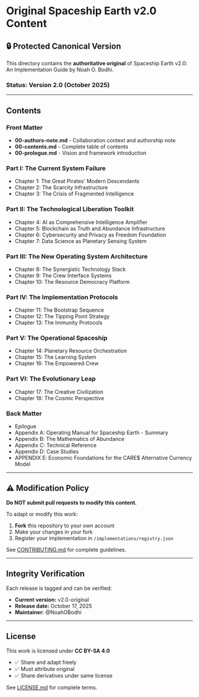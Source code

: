 # Original Spaceship Earth v2.0 Content

## 🔒 Protected Canonical Version

This directory contains the **authoritative original** of Spaceship Earth v2.0: An Implementation Guide by Noah O. Bodhi.

### Status: Version 2.0 (October 2025)

---

## Contents

### Front Matter
- **00-authors-note.md** - Collaboration context and authorship note
- **00-contents.md** - Complete table of contents
- **00-prologue.md** - Vision and framework introduction

### Part I: The Current System Failure
- Chapter 1: The Great Pirates' Modern Descendants
- Chapter 2: The Scarcity Infrastructure  
- Chapter 3: The Crisis of Fragmented Intelligence

### Part II: The Technological Liberation Toolkit
- Chapter 4: AI as Comprehensive Intelligence Amplifier
- Chapter 5: Blockchain as Truth and Abundance Infrastructure
- Chapter 6: Cybersecurity and Privacy as Freedom Foundation
- Chapter 7: Data Science as Planetary Sensing System

### Part III: The New Operating System Architecture
- Chapter 8: The Synergistic Technology Stack
- Chapter 9: The Crew Interface Systems
- Chapter 10: The Resource Democracy Platform

### Part IV: The Implementation Protocols
- Chapter 11: The Bootstrap Sequence
- Chapter 12: The Tipping Point Strategy
- Chapter 13: The Immunity Protocols

### Part V: The Operational Spaceship
- Chapter 14: Planetary Resource Orchestration
- Chapter 15: The Learning System
- Chapter 16: The Empowered Crew

### Part VI: The Evolutionary Leap
- Chapter 17: The Creative Civilization
- Chapter 18: The Cosmic Perspective

### Back Matter
- Epilogue
- Appendix A: Operating Manual for Spaceship Earth - Summary
- Appendix B: The Mathematics of Abundance
- Appendix C: Technical Reference
- Appendix D: Case Studies
- APPENDIX E: Economic Foundations for the CARE$ Alternative Currency Model

---

## ⚠️ Modification Policy

**Do NOT submit pull requests to modify this content.**

To adapt or modify this work:
1. **Fork** this repository to your own account
2. Make your changes in your fork
3. Register your implementation in `/implementations/registry.json`

See [CONTRIBUTING.md](../CONTRIBUTING.md) for complete guidelines.

---

## Integrity Verification

Each release is tagged and can be verified:
- **Current version:** v2.0-original
- **Release date:** October 17, 2025
- **Maintainer:** @NoahOBodhi

---

## License

This work is licensed under **CC BY-SA 4.0**
- ✅ Share and adapt freely
- ✅ Must attribute original
- ✅ Share derivatives under same license

See [LICENSE.md](../LICENSE.md) for complete terms.
